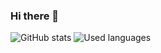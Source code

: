 ### Hi there 👋
![GitHub stats](https://github-readme-stats.vercel.app/api?username=GrigLog&theme=tokyonight)
![Used languages](https://github-readme-stats.vercel.app/api/top-langs?username=GrigLog&theme=tokyonight)

<!--
**GrigLog/GrigLog** is a ✨ _special_ ✨ repository because its `README.md` (this file) appears on your GitHub profile.

Here are some ideas to get you started:

- 🔭 I’m currently working on ...
- 🌱 I’m currently learning ...
- 👯 I’m looking to collaborate on ...
- 🤔 I’m looking for help with ...
- 💬 Ask me about ...
- 📫 How to reach me: ...
- 😄 Pronouns: ...
- ⚡ Fun fact: ...
-->
